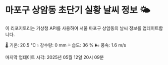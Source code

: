 
# 마포구 상암동 초단기 실황 날씨 정보 🌤️

이 리포지토리는 기상청 API를 사용하여 서울 마포구 상암동의 날씨 정보를 업데이트합니다. 

🌡️ 기온: 20.5 ℃
💧 강수량: 0 mm
💦 습도: 36 %
🌬️ 풍속: 1.6 m/s

마지막 업데이트 시각: 2025년 05월 12일 20시 09분    
